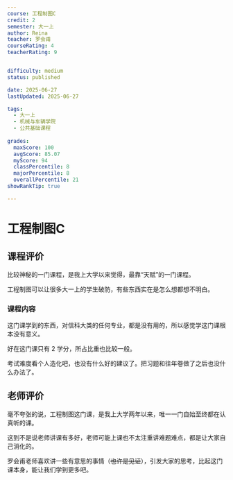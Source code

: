 ```yaml
---
course: 工程制图C
credit: 2
semester: 大一上
author: Reina
teacher: 罗会甫
courseRating: 4
teacherRating: 9


difficulty: medium
status: published

date: 2025-06-27
lastUpdated: 2025-06-27

tags: 
  - 大一上
  - 机械与车辆学院
  - 公共基础课程
  
grades:
  maxScore: 100
  avgScore: 85.07
  myScore: 94
  classPercentile: 8
  majorPercentile: 8
  overallPercentile: 21
showRankTip: true

---
```



# 工程制图C

## 课程评价

比较神秘的一门课程，是我上大学以来觉得，最靠“天赋”的一门课程。

工程制图可以让很多大一上的学生破防，有些东西实在是怎么想都想不明白。

### 课程内容

这门课学到的东西，对信科大类的任何专业，都是没有用的，所以感觉学这门课根本没有意义。

好在这门课只有 2 学分，所占比重也比较一般。

考试难度看个人造化吧，也没有什么好的建议了。把习题和往年卷做了之后也没什么办法了。

## 老师评价

毫不夸张的说，工程制图这门课，是我上大学两年以来，唯一一门自始至终都在认真听的课。

这到不是说老师讲课有多好，老师可能上课也不太注重讲难题难点，都是让大家自己消化的。

罗会甫老师喜欢讲一些有意思的事情（~~也许是见证~~），引发大家的思考，比起这门课本身，能让我们学到更多吧。



